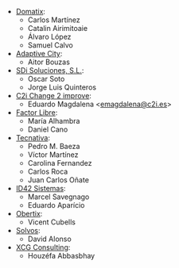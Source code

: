 - [Domatix](https://www.domatix.com):
  - Carlos Martínez
  - Catalin Airimitoaie
  - Álvaro López
  - Samuel Calvo
- [Adaptive City](https://www.adaptivecity.com):
  - Aitor Bouzas
- [SDi Soluciones, S.L.](https://www.sdi.es):
  - Oscar Soto
  - Jorge Luis Quinteros
- [C2i Change 2 improve](http://www.c2i.es):
  - Eduardo Magdalena \<<emagdalena@c2i.es>\>
- [Factor Libre](https://factorlibre.com):
  - María Alhambra
  - Daniel Cano
- [Tecnativa](https://www.tecnativa.com):
  - Pedro M. Baeza
  - Víctor Martínez
  - Carolina Fernandez
  - Carlos Roca
  - Juan Carlos Oñate
- [ID42 Sistemas](https://www.id42.com.br):
  - Marcel Savegnago
  - Eduardo Aparício
- [Obertix](https://www.obertix.net):
  - Vicent Cubells
- [Solvos](https://www.solvos.es):
  - David Alonso
- [XCG Consulting](https://xcg-consulting.fr):
  - Houzéfa Abbasbhay
